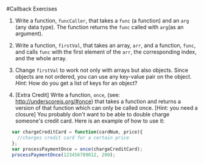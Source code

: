 #Callback Exercises

1. Write a function, `funcCaller`, that takes a `func` (a function) and an `arg` (any data type). The function returns the `func` called with `arg`(as an argument).

1. Write a function, `firstVal`, that takes an array, `arr`, and a function, `func`, and calls `func` with the first element of the `arr`, the corresponding index, and the whole array.

1. Change `firstVal` to work not only with arrays but also objects. Since objects are not ordered, you can use any key-value pair on the object. *Hint:* How do you get a list of keys for an object?

1. [Extra Credit] Write a function, `once`, (see: http://underscorejs.org/#once) that takes a function and returns a version of that function which can only be called once. [Hint: you need a closure]
  You probably don't want to be able to double charge someone's credit card. Here is an example of how to use it:
  ```javascript
    var chargeCreditCard = function(cardNum, price){
      //charges credit card for a certain price
    };
    var processPaymentOnce = once(chargeCreditCard);
    processPaymentOnce(123456789012, 200);
  ```
